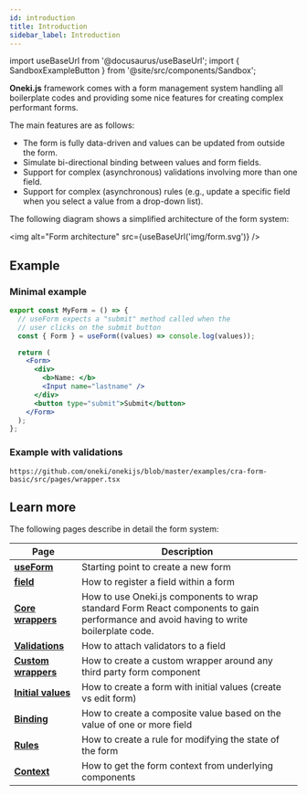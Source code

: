 ```yaml
---
id: introduction
title: Introduction
sidebar_label: Introduction
---
```


import useBaseUrl from '@docusaurus/useBaseUrl';
import { SandboxExampleButton } from '@site/src/components/Sandbox';

**Oneki.js** framework comes with a form management system handling all boilerplate codes and providing some nice features for creating complex performant forms.

The main features are as follows:

- The form is fully data-driven and values can be updated from outside the form.
- Simulate bi-directional binding between values and form fields.
- Support for complex (asynchronous) validations involving more than one field.
- Support for complex (asynchronous) rules (e.g., update a specific field when you select a value from a drop-down list).

The following diagram shows a simplified architecture of the form system:

<img alt="Form architecture" src={useBaseUrl('img/form.svg')} />

## Example

### Minimal example

```jsx
export const MyForm = () => {
  // useForm expects a "submit" method called when the
  // user clicks on the submit button
  const { Form } = useForm((values) => console.log(values));

  return (
    <Form>
      <div>
        <b>Name: </b>
        <Input name="lastname" />
      </div>
      <button type="submit">Submit</button>
    </Form>
  );
};
```

### Example with validations

<SandboxExampleButton name="cra-form-basic" />

```tsx reference
https://github.com/oneki/onekijs/blob/master/examples/cra-form-basic/src/pages/wrapper.tsx
```




## Learn more

The following pages describe in detail the form system:

| Page                                    | Description                                                                                                                           |
| --------------------------------------- | ------------------------------------------------------------------------------------------------------------------------------------- |
| **[useForm](./use-form)**               | Starting point to create a new form                                                                                                   |
| **[field](./field)**                    | How to register a field within a form                                                                                                 |
| **[Core wrappers](./wrapper)**          | How to use Oneki.js components to wrap standard Form React components to gain performance and avoid having to write boilerplate code. |
| **[Validations](./validations)**        | How to attach validators to a field                                                                                                   |
| **[Custom wrappers](./custom-wrapper)** | How to create a custom wrapper around any third party form component                                                                  |
| **[Initial values](./initial-value)**   | How to create a form with initial values (create vs edit form)                                                                        |
| **[Binding](./bind)**                   | How to create a composite value based on the value of one or more field                                                               |
| **[Rules](./rules)**                    | How to create a rule for modifying the state of the form                                                                              |
| **[Context](./use-form-context)**       | How to get the form context from underlying components                                                                                |
